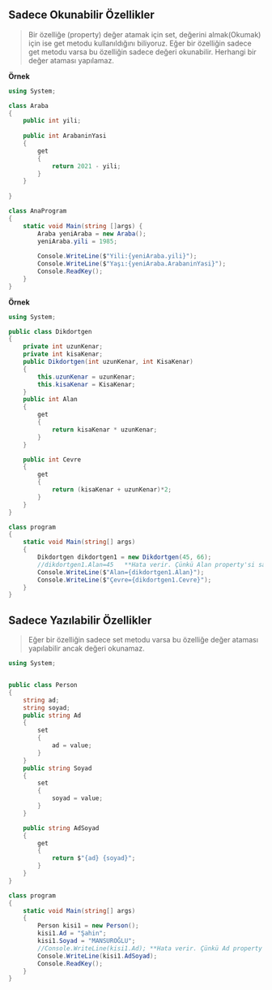 ## Sadece Okunabilir Özellikler ## 
> Bir özelliğe (property) değer atamak için set, değerini almak(Okumak) için ise get metodu kullanıldığını biliyoruz. Eğer bir özelliğin sadece get metodu varsa bu özelliğin sadece değeri okunabilir. Herhangi bir değer ataması yapılamaz.


**Örnek**

```csharp
using System;

class Araba
{
    public int yili;
    
    public int ArabaninYasi
    {
        get
        {
            return 2021 - yili;
        }
    }
    
}

class AnaProgram
{
    static void Main(string []args) {
        Araba yeniAraba = new Araba();
        yeniAraba.yili = 1985;
        
        Console.WriteLine($"Yili:{yeniAraba.yili}");
        Console.WriteLine($"Yaşı:{yeniAraba.ArabaninYasi}");
        Console.ReadKey();
    }
}
```


**Örnek**

```csharp
using System;

public class Dikdortgen
{
    private int uzunKenar;
    private int kisaKenar;
    public Dikdortgen(int uzunKenar, int KisaKenar)
    {
        this.uzunKenar = uzunKenar;
        this.kisaKenar = KisaKenar;
    }
    public int Alan
    {
        get
        {
            return kisaKenar * uzunKenar;
        }
    }

    public int Cevre
    {
        get
        {
            return (kisaKenar + uzunKenar)*2;
        }
    }
}

class program
{
    static void Main(string[] args)
    {
        Dikdortgen dikdortgen1 = new Dikdortgen(45, 66);
        //dikdortgen1.Alan=45   **Hata verir. Çünkü Alan property'si sadece okunabilir bir özellik olduğundan değer ataması yapmaya çalışırsak hata alırız..
        Console.WriteLine($"Alan={dikdortgen1.Alan}");
        Console.WriteLine($"Çevre={dikdortgen1.Cevre}");
    }
}

```

## Sadece Yazılabilir Özellikler ## 
> Eğer bir özelliğin sadece set metodu varsa bu özelliğe değer ataması yapılabilir ancak değeri okunamaz.

```csharp
using System;


public class Person
{
    string ad;
    string soyad;
    public string Ad
    {
        set
        {
            ad = value;
        }
    }
    public string Soyad
    {
        set
        {
            soyad = value;
        }
    }

    public string AdSoyad
    {
        get
        {
            return $"{ad} {soyad}";
        }
    }
}

class program
{
    static void Main(string[] args)
    {
        Person kisi1 = new Person();
        kisi1.Ad = "Şahin";
        kisi1.Soyad = "MANSUROĞLU";
        //Console.WriteLine(kisi1.Ad); **Hata verir. Çünkü Ad property'si sadece yazılabilir bir özellik
        Console.WriteLine(kisi1.AdSoyad);
        Console.ReadKey();
    }
}


```
